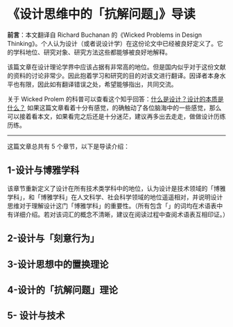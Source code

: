 # 《设计思维中的「抗解问题」》导读

**前言**：本文翻译自 Richard Buchanan 的《Wicked Problems in Design Thinking》。个人认为设计（或者说设计学）在这份论文中已经被良好定义了。它的学科地位、研究对象、研究方法这些都能够被良好地解释。

该篇文章在设计理论学界中应该占据有非常高的地位。但是国内似乎对于这份文献的资料的讨论非常少。因此抱着学习和研究的目的对该文进行翻译。因译者本身水平也有限，因此如有翻译错误之处，希望能够指出，共同交流。

关于 Wicked Prolem 的科普可以查看这个知乎回答：[什么是设计？设计的本质是什么？](https://www.zhihu.com/question/19581185/answer/154065649) 如果这篇文章看着十分有感觉，的确触动了各位脑海中的一些感觉，那么可以接着看本文，如果看完之后还是十分迷茫，建议再多出去走走，做做设计历练历练。

------

这篇文章总共有 5 个章节，以下是导读介绍：

## 1-设计与博雅学科

该章节重新定义了设计在所有技术类学科中的地位，认为设计是技术领域的「博雅学科」，和「博雅学科」在人文科学、社会科学领域的地位遥遥相对，并说明设计思维对于理解设计这门「博雅学科」的重要性。（所有包含「」的词均在术语表中有详细介绍。若对该词汇的概念不清晰，建议在阅读过程中查阅术语表互相印证。）

## 2-设计与「刻意行为」



## 3-设计思想中的置换理论



## 4-设计的「抗解问题」理论

## 5- 设计与技术



